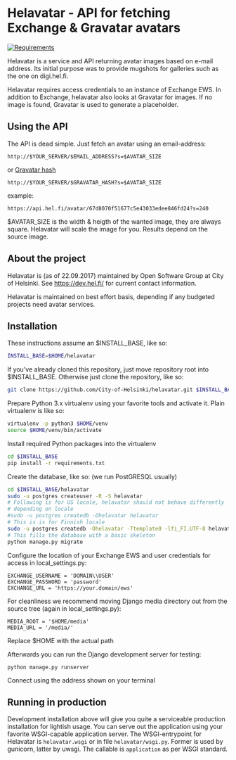 Helavatar - API for fetching Exchange & Gravatar avatars
========================================================
[![Requirements](https://requires.io/github/City-of-Helsinki/helavatar/requirements.svg?branch=master)](https://requires.io/github/City-of-Helsinki/helavatar/requirements/?branch=master)


Helavatar is a service and API returning avatar images based on e-mail
address. Its initial purpose was to provide mugshots for galleries such as
the one on digi.hel.fi.

Helavatar requires access credentials to an instance of Exchange EWS. In
addition to Exchange, helavatar also looks at Gravatar for images. If no
image is found, Gravatar is used to generate a placeholder.

Using the API
-------------
The API is dead simple. Just fetch an avatar using an email-address:
```
http://$YOUR_SERVER/$EMAIL_ADDRESS?s=$AVATAR_SIZE
```
or [Gravatar hash](https://fi.gravatar.com/site/implement/hash/)
```
http://$YOUR_SERVER/$GRAVATAR_HASH?s=$AVATAR_SIZE
```
example:
```
https://api.hel.fi/avatar/67d8070f51677c5e43033edee846fd24?s=240
```

$AVATAR_SIZE is the width & heigth of the wanted image, they are always
square. Helavatar will scale the image for you. Results depend on the
source image.

About the project
-----------------
Helavatar is (as of 22.09.2017) maintained by Open Software Group at City of
Helsinki. See https://dev.hel.fi/ for current contact information.

Helavatar is maintained on best effort basis, depending if any budgeted
projects need avatar services.

Installation
------------

These instructions assume an $INSTALL_BASE, like so:
```bash
INSTALL_BASE=$HOME/helavatar
```
If you've already cloned this repository, just move repository root into
$INSTALL_BASE. Otherwise just clone the repository, like so:
```bash
git clone https://github.com/City-of-Helsinki/helavatar.git $INSTALL_BASE
```
Prepare Python 3.x virtualenv using your favorite tools and activate it. Plain virtualenv is like so:
```bash
virtualenv -p python3 $HOME/venv
source $HOME/venv/bin/activate
```
Install required Python packages into the virtualenv
```bash
cd $INSTALL_BASE
pip install -r requirements.txt
```
Create the database, like so: (we run PostGRESQL usually)
```bash
cd $INSTALL_BASE/helavatar
sudo -u postgres createuser -R -S helavatar
# Following is for US locale, helavatar should not behave differently
# depending on locale
#sudo -u postgres createdb -Ohelavatar helavatar
# This is is for Finnish locale
sudo -u postgres createdb -Ohelavatar -Ttemplate0 -lfi_FI.UTF-8 helavatar
# This fills the database with a basic skeleton
python manage.py migrate
```
Configure the location of your Exchange EWS and user credentials for access
in local_settings.py:
```
EXCHANGE_USERNAME = 'DOMAIN\\USER'
EXCHANGE_PASSWORD = 'password'
EXCHANGE_URL = 'https://your.domain/ews'
```

For cleanliness we recommend moving Django media directory out from the
source tree (again in local_settings.py):
```
MEDIA_ROOT = '$HOME/media'
MEDIA_URL = '/media/'
```
Replace $HOME with the actual path

Afterwards you can run the Django development server for testing:
```
python manage.py runserver
```
Connect using the address shown on your terminal


Running in production
---------------------
Development installation above will give you quite a serviceable production
installation for lightish usage. You can serve out the application using your
favorite WSGI-capable application server. The WSGI-entrypoint for Helavatar
is ```helavatar.wsgi``` or in file ```helavatar/wsgi.py```. Former is
used by gunicorn, latter by uwsgi. The callable is ```application``` as per
WSGI standard.

